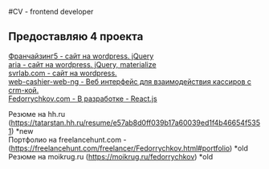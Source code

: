 #CV - frontend developer
## Предоставляю 4 проекта

[Франчайзинг5 - сайт на wordpress. jQuery](https://github.com/Fedorrychkov/WebApps/tree/master/MyWork/WebApps/franchising5-wordpress) <br>
[aria - сайт на wordpress. jQuery, materialize](https://github.com/Fedorrychkov/WebApps/tree/master/MyWork/WebApps/aria-wordpress)<br>
[svrlab.com - сайт на wordpress.](https://github.com/Fedorrychkov/WebApps/tree/master/MyWork/WebApps/svrlab-wordpress)<br>
[web-cashier-web-ng - Веб интерфейс для взаимодействия кассиров с crm-кой.](https://github.com/Fedorrychkov/WebApps/tree/master/MyWork/WebApps/game-cashier-web-ng)<br>
[Fedorrychkov.com - В разработке - React.js](https://github.com/Fedorrychkov/WebApps/tree/master/internal/fedor/)<br>

Резюме на hh.ru (https://tatarstan.hh.ru/resume/e57ab8d0ff039b17a60039ed1f4b46654f5351) *new<br>
Портфолио на freelancehunt.com - (https://freelancehunt.com/freelancer/Fedorrychkov.html#portfolio)  *old<br>
Резюме на moikrug.ru (https://moikrug.ru/fedorrychkov)  *old<br>
